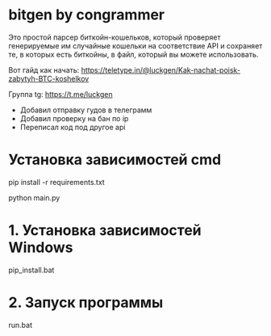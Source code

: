 # bitgen by congrammer
Это простой парсер биткойн-кошельков, который проверяет генерируемые им случайные кошельки на соответствие API и сохраняет те, в которых есть биткойны, в файл, который вы можете использовать.

Вот гайд как начать: https://teletype.in/@luckgen/Kak-nachat-poisk-zabytyh-BTC-koshelkov

Группа tg: https://t.me/luckgen
 
- Добавил отправку гудов в телеграмм 
- Добавил проверку на бан по ip 
- Переписал код под другое api

# Установка зависимостей cmd
pip install -r requirements.txt

python main.py

# 1. Установка зависимостей Windows
pip_install.bat

# 2. Запуск программы
run.bat
